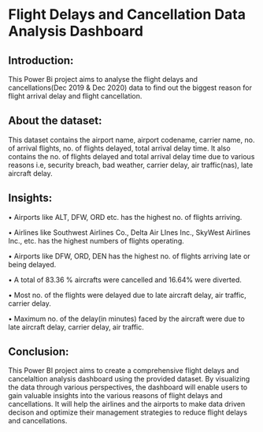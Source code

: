 # Flight Delays and Cancellation Data Analysis Dashboard

## Introduction:
This Power Bi project aims to  analyse the flight delays and cancellations(Dec 2019 & Dec 2020) data to find out the biggest reason for flight arrival delay and flight cancellation.

## About the dataset:
This dataset contains the airport name, airport codename, carrier name, no. of arrival flights, no. of flights delayed, total arrival delay time. It also contains the no. of flights delayed and total arrival delay time due to various reasons i.e, security breach, bad weather, carrier delay, air traffic(nas), late aircraft delay.

## Insights:

•	Airports like ALT, DFW, ORD etc. has the highest no. of flights arriving.

•	Airlines like Southwest Airlines Co., Delta Air LInes Inc., SkyWest Airlines Inc., etc. has the highest numbers of flights operating.

•	Airports like DFW, ORD, DEN has the highest no. of flights arriving late or being delayed.

•	A total of 83.36 % aircrafts were cancelled and 16.64% were diverted.

•	Most no. of the flights were delayed due to late aircraft delay, air traffic, carrier delay.

•	Maximum no. of the delay(in minutes) faced by the aircraft were due to late aircraft delay, carrier delay, air traffic.

## Conclusion:
This Power BI project aims to create a comprehensive flight delays and cancelaltion analysis dashboard using the provided dataset. By visualizing the data through various perspectives, the dashboard will enable users to gain valuable insights into the various reasons of flight delays and cancellations. It will help the airlines and the airports to make data driven decison and optimize their management strategies to reduce flight delays and cancellations.
